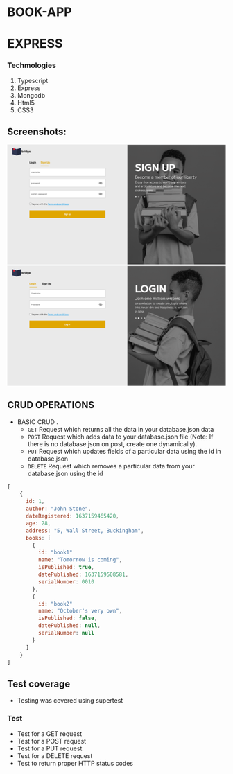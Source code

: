 # BOOK-APP
# EXPRESS 

### Techmologies
1. Typescript
2. Express
3. Mongodb
4. Html5
5. CSS3

## Screenshots:
  ![Screenshot1](screenshot1.png)
  ![Screenshot2](screenshot2.png)


## CRUD OPERATIONS
- BASIC CRUD .
  - `GET` Request which returns all the data in your database.json data
  - `POST` Request which adds data to your database.json file (Note: If there is no database.json on post, create one dynamically).
  - `PUT` Request which updates fields of a particular data using the id in database.json
  - `DELETE` Request which removes a particular data from your database.json using the id


```javascript
[
    {
      id: 1,
      author: "John Stone",
      dateRegistered: 1637159465420,
      age: 28,
      address: "5, Wall Street, Buckingham",
      books: [
        {
          id: "book1"
          name: "Tomorrow is coming",
          isPublished: true,
          datePublished: 1637159508581,
          serialNumber: 0010
        },
        {
          id: "book2"
          name: "October's very own",
          isPublished: false,
          datePublished: null,
          serialNumber: null
        }
      ]
    }
]
```
## Test coverage
- Testing was covered using supertest

### Test
- Test for a GET request
- Test for a POST request
- Test for a PUT request
- Test for a DELETE request
- Test to return proper HTTP status codes


